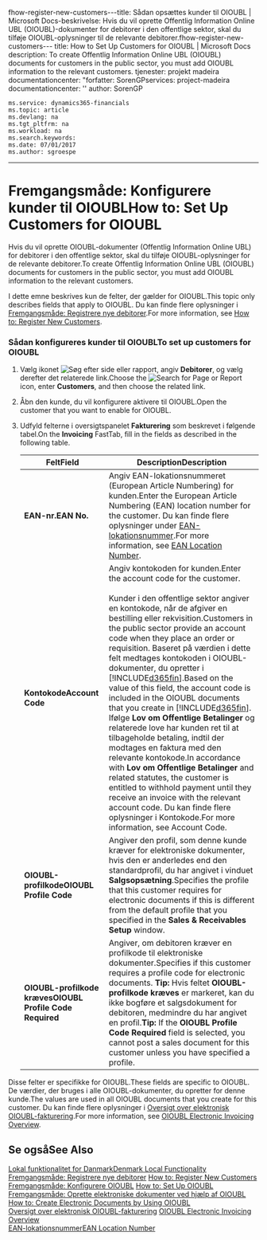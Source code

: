 <span data-ttu-id="e82ee-101">fhow-register-new-customers---title: Sådan opsættes kunder til OIOUBL | Microsoft Docs-beskrivelse: Hvis du vil oprette Offentlig Information Online UBL (OIOUBL)-dokumenter for debitorer i den offentlige sektor, skal du tilføje OIOUBL-oplysninger til de relevante debitorer.</span><span class="sxs-lookup"><span data-stu-id="e82ee-101">fhow-register-new-customers--- title: How to Set Up Customers for OIOUBL | Microsoft Docs description: To create Offentlig Information Online UBL (OIOUBL) documents for customers in the public sector, you must add OIOUBL information to the relevant customers.</span></span>
<span data-ttu-id="e82ee-102">tjenester: projekt madeira documentationcenter: "forfatter: SorenGP</span><span class="sxs-lookup"><span data-stu-id="e82ee-102">services: project-madeira documentationcenter: '' author: SorenGP</span></span>

    ms.service: dynamics365-financials
    ms.topic: article
    ms.devlang: na
    ms.tgt_pltfrm: na
    ms.workload: na
    ms.search.keywords:
    ms.date: 07/01/2017
    ms.author: sgroespe

---
# <a name="how-to-set-up-customers-for-oioubl"></a><span data-ttu-id="e82ee-103">Fremgangsmåde: Konfigurere kunder til OIOUBL</span><span class="sxs-lookup"><span data-stu-id="e82ee-103">How to: Set Up Customers for OIOUBL</span></span>
<span data-ttu-id="e82ee-104">Hvis du vil oprette OIOUBL-dokumenter (Offentlig Information Online UBL) for debitorer i den offentlige sektor, skal du tilføje OIOUBL-oplysninger for de relevante debitorer.</span><span class="sxs-lookup"><span data-stu-id="e82ee-104">To create Offentlig Information Online UBL (OIOUBL) documents for customers in the public sector, you must add OIOUBL information to the relevant customers.</span></span>  

 <span data-ttu-id="e82ee-105">I dette emne beskrives kun de felter, der gælder for OIOUBL.</span><span class="sxs-lookup"><span data-stu-id="e82ee-105">This topic only describes fields that apply to OIOUBL.</span></span> <span data-ttu-id="e82ee-106">Du kan finde flere oplysninger i [Fremgangsmåde: Registrere nye debitorer](../../sales-how-register-new-customers.md).</span><span class="sxs-lookup"><span data-stu-id="e82ee-106">For more information, see [How to: Register New Customers](../../sales-how-register-new-customers.md).</span></span>  

### <a name="to-set-up-customers-for-oioubl"></a><span data-ttu-id="e82ee-107">Sådan konfigureres kunder til OIOUBL</span><span class="sxs-lookup"><span data-stu-id="e82ee-107">To set up customers for OIOUBL</span></span>  

1.  <span data-ttu-id="e82ee-108">Vælg ikonet ![Søg efter side eller rapport](../../media/ui-search/search_small.png "Ikonet Søg efter side eller rapport"), angiv **Debitorer**, og vælg derefter det relaterede link.</span><span class="sxs-lookup"><span data-stu-id="e82ee-108">Choose the ![Search for Page or Report](../../media/ui-search/search_small.png "Search for Page or Report icon") icon, enter **Customers**, and then choose the related link.</span></span>  
2.  <span data-ttu-id="e82ee-109">Åbn den kunde, du vil konfigurere aktivere til OIOUBL.</span><span class="sxs-lookup"><span data-stu-id="e82ee-109">Open the customer that you want to enable for OIOUBL.</span></span>  
3.  <span data-ttu-id="e82ee-110">Udfyld felterne i oversigtspanelet **Fakturering** som beskrevet i følgende tabel.</span><span class="sxs-lookup"><span data-stu-id="e82ee-110">On the **Invoicing** FastTab, fill in the fields as described in the following table.</span></span>  

    |<span data-ttu-id="e82ee-111">Felt</span><span class="sxs-lookup"><span data-stu-id="e82ee-111">Field</span></span>|<span data-ttu-id="e82ee-112">Description</span><span class="sxs-lookup"><span data-stu-id="e82ee-112">Description</span></span>|  
    |---------------------------------|---------------------------------------|  
    |<span data-ttu-id="e82ee-113">**EAN-nr.**</span><span class="sxs-lookup"><span data-stu-id="e82ee-113">**EAN No.**</span></span>|<span data-ttu-id="e82ee-114">Angiv EAN-lokationsnummeret (European Article Numbering) for kunden.</span><span class="sxs-lookup"><span data-stu-id="e82ee-114">Enter the European Article Numbering (EAN) location number for the customer.</span></span> <span data-ttu-id="e82ee-115">Du kan finde flere oplysninger under [EAN-lokationsnummer](ean-location-number.md).</span><span class="sxs-lookup"><span data-stu-id="e82ee-115">For more information, see [EAN Location Number](ean-location-number.md).</span></span>|  
    |<span data-ttu-id="e82ee-116">**Kontokode**</span><span class="sxs-lookup"><span data-stu-id="e82ee-116">**Account Code**</span></span>|<span data-ttu-id="e82ee-117">Angiv kontokoden for kunden.</span><span class="sxs-lookup"><span data-stu-id="e82ee-117">Enter the account code for the customer.</span></span><br /><br /> <span data-ttu-id="e82ee-118">Kunder i den offentlige sektor angiver en kontokode, når de afgiver en bestilling eller rekvisition.</span><span class="sxs-lookup"><span data-stu-id="e82ee-118">Customers in the public sector provide an account code when they place an order or requisition.</span></span> <span data-ttu-id="e82ee-119">Baseret på værdien i dette felt medtages kontokoden i OIOUBL-dokumenter, du opretter i [!INCLUDE[d365fin](../../includes/d365fin_md.md)].</span><span class="sxs-lookup"><span data-stu-id="e82ee-119">Based on the value of this field, the account code is included in the OIOUBL documents that you create in [!INCLUDE[d365fin](../../includes/d365fin_md.md)].</span></span> <span data-ttu-id="e82ee-120">Ifølge **Lov om Offentlige Betalinger** og relaterede love har kunden ret til at tilbageholde betaling, indtil der modtages en faktura med den relevante kontokode.</span><span class="sxs-lookup"><span data-stu-id="e82ee-120">In accordance with **Lov om Offentlige Betalinger** and related statutes, the customer is entitled to withhold payment until they receive an invoice with the relevant account code.</span></span> <span data-ttu-id="e82ee-121">Du kan finde flere oplysninger i Kontokode.</span><span class="sxs-lookup"><span data-stu-id="e82ee-121">For more information, see Account Code.</span></span>|  
    |<span data-ttu-id="e82ee-122">**OIOUBL-profilkode**</span><span class="sxs-lookup"><span data-stu-id="e82ee-122">**OIOUBL Profile Code**</span></span>|<span data-ttu-id="e82ee-123">Angiver den profil, som denne kunde kræver for elektroniske dokumenter, hvis den er anderledes end den standardprofil, du har angivet i vinduet **Salgsopsætning**.</span><span class="sxs-lookup"><span data-stu-id="e82ee-123">Specifies the profile that this customer requires for electronic documents if this is different from the default profile that you specified in the **Sales & Receivables Setup** window.</span></span>|  
    |<span data-ttu-id="e82ee-124">**OIOUBL-profilkode kræves**</span><span class="sxs-lookup"><span data-stu-id="e82ee-124">**OIOUBL Profile Code Required**</span></span>|<span data-ttu-id="e82ee-125">Angiver, om debitoren kræver en profilkode til elektroniske dokumenter.</span><span class="sxs-lookup"><span data-stu-id="e82ee-125">Specifies if this customer requires a profile code for electronic documents.</span></span> <span data-ttu-id="e82ee-126">**Tip:** Hvis feltet **OIOUBL-profilkode kræves** er markeret, kan du ikke bogføre et salgsdokument for debitoren, medmindre du har angivet en profil.</span><span class="sxs-lookup"><span data-stu-id="e82ee-126">**Tip:**  If the **OIOUBL Profile Code Required** field is selected, you cannot post a sales document for this customer unless you have specified a profile.</span></span>|  

 <span data-ttu-id="e82ee-127">Disse felter er specifikke for OIOUBL.</span><span class="sxs-lookup"><span data-stu-id="e82ee-127">These fields are specific to OIOUBL.</span></span> <span data-ttu-id="e82ee-128">De værdier, der bruges i alle OIOUBL-dokumenter, du opretter for denne kunde.</span><span class="sxs-lookup"><span data-stu-id="e82ee-128">The values are used in all OIOUBL documents that you create for this customer.</span></span> <span data-ttu-id="e82ee-129">Du kan finde flere oplysninger i [Oversigt over elektronisk OIOUBL-fakturering](oioubl-electronic-invoicing-overview.md).</span><span class="sxs-lookup"><span data-stu-id="e82ee-129">For more information, see [OIOUBL Electronic Invoicing Overview](oioubl-electronic-invoicing-overview.md).</span></span>  

## <a name="see-also"></a><span data-ttu-id="e82ee-130">Se også</span><span class="sxs-lookup"><span data-stu-id="e82ee-130">See Also</span></span>  
[<span data-ttu-id="e82ee-131">Lokal funktionalitet for Danmark</span><span class="sxs-lookup"><span data-stu-id="e82ee-131">Denmark Local Functionality</span></span>](denmark-local-functionality.md)  
 <span data-ttu-id="e82ee-132">[Fremgangsmåde: Registrere nye debitorer](../../sales-how-register-new-customers.md) </span><span class="sxs-lookup"><span data-stu-id="e82ee-132">[How to: Register New Customers](../../sales-how-register-new-customers.md) </span></span>  
 <span data-ttu-id="e82ee-133">[Fremgangsmåde: Konfigurere OIOUBL](how-to-set-up-oioubl.md) </span><span class="sxs-lookup"><span data-stu-id="e82ee-133">[How to: Set Up OIOUBL](how-to-set-up-oioubl.md) </span></span>  
 <span data-ttu-id="e82ee-134">[Fremgangsmåde: Oprette elektroniske dokumenter ved hjælp af OIOUBL](how-to-create-electronic-documents-by-using-oioubl.md) </span><span class="sxs-lookup"><span data-stu-id="e82ee-134">[How to: Create Electronic Documents by Using OIOUBL](how-to-create-electronic-documents-by-using-oioubl.md) </span></span>  
 <span data-ttu-id="e82ee-135">[Oversigt over elektronisk OIOUBL-fakturering](oioubl-electronic-invoicing-overview.md) </span><span class="sxs-lookup"><span data-stu-id="e82ee-135">[OIOUBL Electronic Invoicing Overview](oioubl-electronic-invoicing-overview.md) </span></span>  
 [<span data-ttu-id="e82ee-136">EAN-lokationsnummer</span><span class="sxs-lookup"><span data-stu-id="e82ee-136">EAN Location Number</span></span>](ean-location-number.md)
